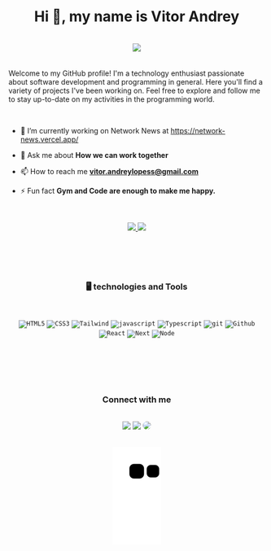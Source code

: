 <h1 align="center">Hi 👋, my name is Vitor Andrey</h1>
<br />

<div align="center">
<img width="250em" src="https://user-images.githubusercontent.com/114686823/233619867-895af594-cf56-48e5-ace2-6bac510225c2.png" />
</div>
<br/>
 
 <p>
 Welcome to my GitHub profile! I'm a technology enthusiast passionate about software development and programming in general. Here you'll find a variety of projects I've been working on. Feel free to explore and follow me to stay up-to-date on my activities in the programming world.
</p>
<br/>

- 🔭 I’m currently working on Network News at https://network-news.vercel.app/

- 💬 Ask me about **How we can work together**

- 📫 How to reach me **vitor.andreylopess@gmail.com**

- ⚡ Fun fact **Gym and Code are enough to make me happy.**
<br />

<div align="center">
 <br />
 
<a href="https://github.com/VitorAndrey">
  <img height="160em" src="https://github-readme-stats.vercel.app/api?username=VitorAndrey&show_icons=true&theme=algolia" />
  <img height="160em" src="https://github-readme-stats-eight-theta.vercel.app/api/top-langs/?username=VitorAndrey&layout=compact&langs_count=8&theme=algolia"/>
</a>
</div> 
<br />

#
<br />

<h3 align="center">🖥️ technologies and Tools</h3>
<br />

<p align="center">
 <code><img width="40px" src="https://cdn.jsdelivr.net/gh/devicons/devicon/icons/html5/html5-plain.svg" title = "HTML5"/></code>
 <code><img width="40px" src="https://cdn.jsdelivr.net/gh/devicons/devicon/icons/css3/css3-plain.svg" title = "CSS3"/></code>
 <code><img width="40px" src="https://cdn.jsdelivr.net/gh/devicons/devicon/icons/tailwindcss/tailwindcss-plain.svg" title = "Tailwind"/></code>
 <code><img width="40px" src="https://cdn.jsdelivr.net/gh/devicons/devicon/icons/javascript/javascript-plain.svg" title = "javascript"/></code>
 <code><img width="40px" src="https://cdn.jsdelivr.net/gh/devicons/devicon/icons/typescript/typescript-plain.svg" title = "Typescript"/></code>
 <code><img width="40px" src="https://cdn.jsdelivr.net/gh/devicons/devicon/icons/git/git-original.svg" title = "git"/></code>
 <code><img width="40px" src="https://cdn.jsdelivr.net/gh/devicons/devicon/icons/github/github-original.svg" title = "Github"/></code>
 <code><img width="40px" src="https://cdn.jsdelivr.net/gh/devicons/devicon/icons/react/react-original.svg" title = "React"/></code>
 <code><img width="40px" src="https://cdn.jsdelivr.net/gh/devicons/devicon/icons/nextjs/nextjs-original.svg" title = "Next"/></code>
 <code><img width="40px" src="https://cdn.jsdelivr.net/gh/devicons/devicon/icons/nodejs/nodejs-original.svg" title = "Node"/></code>
</p>
<br />

#
<br />

<h3 align="center">Connect with me</h3>
<br />

<div align="center">  
 <a href="https://instagram.com/vitorandrey_biz" target="_blank"><img src="https://img.shields.io/badge/-Instagram-%23E4405F?style=for-the-badge&logo=instagram&logoColor=white" /></a>
 <a href = "mailto:vitor.andreylopess@gmail.com"> <img src="https://img.shields.io/badge/-Gmail-%23333?style=for-the-badge&logo=gmail&logoColor=white" target="_blank" /></a>
  <a href="https://www.linkedin.com/in/vitor-andrey-676869271/" target="_blank"><img src="https://img.shields.io/badge/-LinkedIn-%230077B5?style=for-the-badge&logo=linkedin&logoColor=white" style="border-radius: 30px" target="_blank" /></a> 
 </div>
<br />

<div align="center">
 
![snake gif](https://github.com/VitorAndrey/VitorAndrey/blob/output/github-contribution-grid-snake.svg)
 
<div >
